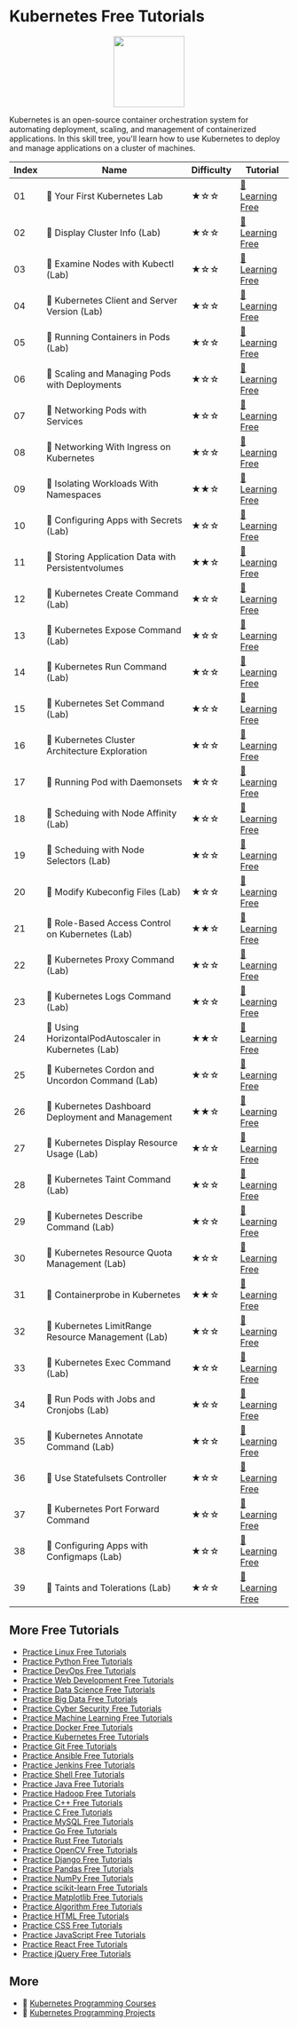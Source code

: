 # Kubernetes Free Tutorials

<div align="center">
<img width="128px" src="https://file.labex.io/path/RTAa3OE96ESn.png">
</div>

Kubernetes is an open-source container orchestration system for automating deployment, scaling, and management of containerized applications. In this skill tree, you'll learn how to use Kubernetes to deploy and manage applications on a cluster of machines.

|   Index | Name                                                | Difficulty   | Tutorial                                                                                                       |
|---------|-----------------------------------------------------|--------------|----------------------------------------------------------------------------------------------------------------|
|      01 | 📖 Your First Kubernetes Lab                         | ★☆☆          | [🔗 Learning Free](https://labex.io/tutorials/kubernetes-your-first-kubernetes-lab-92733)                       |
|      02 | 📖 Display Cluster Info (Lab)                        | ★☆☆          | [🔗 Learning Free](https://labex.io/tutorials/kubernetes-display-cluster-info-lab-8426)                         |
|      03 | 📖 Examine Nodes with Kubectl (Lab)                  | ★☆☆          | [🔗 Learning Free](https://labex.io/tutorials/kubernetes-examine-nodes-with-kubectl-lab-9790)                   |
|      04 | 📖 Kubernetes Client and Server Version (Lab)        | ★☆☆          | [🔗 Learning Free](https://labex.io/tutorials/kubernetes-kubernetes-client-and-server-version-lab-9197)         |
|      05 | 📖 Running Containers in Pods (Lab)                  | ★☆☆          | [🔗 Learning Free](https://labex.io/tutorials/kubernetes-running-containers-in-pods-lab-14998)                  |
|      06 | 📖 Scaling and Managing Pods with Deployments        | ★☆☆          | [🔗 Learning Free](https://labex.io/tutorials/kubernetes-scaling-and-managing-pods-with-deployments-9675)       |
|      07 | 📖 Networking Pods with Services                     | ★☆☆          | [🔗 Learning Free](https://labex.io/tutorials/kubernetes-networking-pods-with-services-15815)                   |
|      08 | 📖 Networking With Ingress on Kubernetes             | ★☆☆          | [🔗 Learning Free](https://labex.io/tutorials/kubernetes-networking-with-ingress-on-kubernetes-9681)            |
|      09 | 📖 Isolating Workloads With Namespaces               | ★★☆          | [🔗 Learning Free](https://labex.io/tutorials/kubernetes-isolating-workloads-with-namespaces-9199)              |
|      10 | 📖 Configuring Apps with Secrets (Lab)               | ★☆☆          | [🔗 Learning Free](https://labex.io/tutorials/kubernetes-configuring-apps-with-secrets-lab-8448)                |
|      11 | 📖 Storing Application Data with Persistentvolumes   | ★★☆          | [🔗 Learning Free](https://labex.io/tutorials/kubernetes-storing-application-data-with-persistentvolumes-9685)  |
|      12 | 📖 Kubernetes Create Command (Lab)                   | ★☆☆          | [🔗 Learning Free](https://labex.io/tutorials/kubernetes-kubernetes-create-command-lab-8506)                    |
|      13 | 📖 Kubernetes Expose Command (Lab)                   | ★☆☆          | [🔗 Learning Free](https://labex.io/tutorials/kubernetes-kubernetes-expose-command-lab-8452)                    |
|      14 | 📖 Kubernetes Run Command (Lab)                      | ★☆☆          | [🔗 Learning Free](https://labex.io/tutorials/kubernetes-kubernetes-run-command-lab-8456)                       |
|      15 | 📖 Kubernetes Set Command (Lab)                      | ★☆☆          | [🔗 Learning Free](https://labex.io/tutorials/kubernetes-kubernetes-set-command-lab-8424)                       |
|      16 | 📖 Kubernetes Cluster Architecture Exploration       | ★☆☆          | [🔗 Learning Free](https://labex.io/tutorials/kubernetes-kubernetes-cluster-architecture-exploration-8450)      |
|      17 | 📖 Running Pod with Daemonsets                       | ★☆☆          | [🔗 Learning Free](https://labex.io/tutorials/kubernetes-running-pod-with-daemonsets-8454)                      |
|      18 | 📖 Scheduing with Node Affinity (Lab)                | ★☆☆          | [🔗 Learning Free](https://labex.io/tutorials/kubernetes-scheduing-with-node-affinity-lab-18468)                |
|      19 | 📖 Scheduing with Node Selectors (Lab)               | ★☆☆          | [🔗 Learning Free](https://labex.io/tutorials/kubernetes-scheduing-with-node-selectors-lab-15001)               |
|      20 | 📖 Modify Kubeconfig Files (Lab)                     | ★☆☆          | [🔗 Learning Free](https://labex.io/tutorials/kubernetes-modify-kubeconfig-files-lab-11297)                     |
|      21 | 📖 Role-Based Access Control on Kubernetes (Lab)     | ★★☆          | [🔗 Learning Free](https://labex.io/tutorials/kubernetes-role-based-access-control-on-kubernetes-lab-9203)      |
|      22 | 📖 Kubernetes Proxy Command (Lab)                    | ★☆☆          | [🔗 Learning Free](https://labex.io/tutorials/kubernetes-kubernetes-proxy-command-lab-8097)                     |
|      23 | 📖 Kubernetes Logs Command (Lab)                     | ★☆☆          | [🔗 Learning Free](https://labex.io/tutorials/kubernetes-kubernetes-logs-command-lab-8099)                      |
|      24 | 📖 Using HorizontalPodAutoscaler in Kubernetes (Lab) | ★★☆          | [🔗 Learning Free](https://labex.io/tutorials/kubernetes-using-horizontalpodautoscaler-in-kubernetes-lab-34031) |
|      25 | 📖 Kubernetes Cordon and Uncordon Command (Lab)      | ★☆☆          | [🔗 Learning Free](https://labex.io/tutorials/kubernetes-kubernetes-cordon-and-uncordon-command-lab-9664)       |
|      26 | 📖 Kubernetes Dashboard Deployment and Management    | ★★☆          | [🔗 Learning Free](https://labex.io/tutorials/kubernetes-kubernetes-dashboard-deployment-and-management-15042)  |
|      27 | 📖 Kubernetes Display Resource Usage (Lab)           | ★☆☆          | [🔗 Learning Free](https://labex.io/tutorials/kubernetes-kubernetes-display-resource-usage-lab-11358)           |
|      28 | 📖 Kubernetes Taint Command (Lab)                    | ★☆☆          | [🔗 Learning Free](https://labex.io/tutorials/kubernetes-kubernetes-taint-command-lab-9195)                     |
|      29 | 📖 Kubernetes Describe Command (Lab)                 | ★☆☆          | [🔗 Learning Free](https://labex.io/tutorials/kubernetes-kubernetes-describe-command-lab-8101)                  |
|      30 | 📖 Kubernetes Resource Quota Management (Lab)        | ★☆☆          | [🔗 Learning Free](https://labex.io/tutorials/kubernetes-kubernetes-resource-quota-management-lab-15823)        |
|      31 | 📖 Containerprobe in Kubernetes                      | ★★☆          | [🔗 Learning Free](https://labex.io/tutorials/kubernetes-containerprobe-in-kubernetes-12263)                    |
|      32 | 📖 Kubernetes LimitRange Resource Management (Lab)   | ★☆☆          | [🔗 Learning Free](https://labex.io/tutorials/kubernetes-kubernetes-limitrange-resource-management-lab-15819)   |
|      33 | 📖 Kubernetes Exec Command (Lab)                     | ★☆☆          | [🔗 Learning Free](https://labex.io/tutorials/kubernetes-kubernetes-exec-command-lab-8502)                      |
|      34 | 📖 Run Pods with Jobs and Cronjobs (Lab)             | ★☆☆          | [🔗 Learning Free](https://labex.io/tutorials/kubernetes-run-pods-with-jobs-and-cronjobs-lab-11300)             |
|      35 | 📖 Kubernetes Annotate Command (Lab)                 | ★☆☆          | [🔗 Learning Free](https://labex.io/tutorials/kubernetes-kubernetes-annotate-command-lab-9679)                  |
|      36 | 📖 Use Statefulsets Controller                       | ★☆☆          | [🔗 Learning Free](https://labex.io/tutorials/kubernetes-use-statefulsets-controller-9205)                      |
|      37 | 📖 Kubernetes Port Forward Command                   | ★☆☆          | [🔗 Learning Free](https://labex.io/tutorials/kubernetes-kubernetes-port-forward-command-18494)                 |
|      38 | 📖 Configuring Apps with Configmaps (Lab)            | ★☆☆          | [🔗 Learning Free](https://labex.io/tutorials/kubernetes-configuring-apps-with-configmaps-lab-9689)             |
|      39 | 📖 Taints and Tolerations (Lab)                      | ★☆☆          | [🔗 Learning Free](https://labex.io/tutorials/kubernetes-taints-and-tolerations-lab-34029)                      |

## More Free Tutorials

- [Practice Linux Free Tutorials](https://github.com/labex-labs/linux-free-tutorials)
- [Practice Python Free Tutorials](https://github.com/labex-labs/python-free-tutorials)
- [Practice DevOps Free Tutorials](https://github.com/labex-labs/devops-free-tutorials)
- [Practice Web Development Free Tutorials](https://github.com/labex-labs/web-development-free-tutorials)
- [Practice Data Science Free Tutorials](https://github.com/labex-labs/data-science-free-tutorials)
- [Practice Big Data Free Tutorials](https://github.com/labex-labs/bigdata-free-tutorials)
- [Practice Cyber Security Free Tutorials](https://github.com/labex-labs/cysec-free-tutorials)
- [Practice Machine Learning Free Tutorials](https://github.com/labex-labs/ml-free-tutorials)
- [Practice Docker Free Tutorials](https://github.com/labex-labs/docker-free-tutorials)
- [Practice Kubernetes Free Tutorials](https://github.com/labex-labs/kubernetes-free-tutorials)
- [Practice Git Free Tutorials](https://github.com/labex-labs/git-free-tutorials)
- [Practice Ansible Free Tutorials](https://github.com/labex-labs/ansible-free-tutorials)
- [Practice Jenkins Free Tutorials](https://github.com/labex-labs/jenkins-free-tutorials)
- [Practice Shell Free Tutorials](https://github.com/labex-labs/shell-free-tutorials)
- [Practice Java Free Tutorials](https://github.com/labex-labs/java-free-tutorials)
- [Practice Hadoop Free Tutorials](https://github.com/labex-labs/hadoop-free-tutorials)
- [Practice C++ Free Tutorials](https://github.com/labex-labs/cpp-free-tutorials)
- [Practice C Free Tutorials](https://github.com/labex-labs/c-free-tutorials)
- [Practice MySQL Free Tutorials](https://github.com/labex-labs/mysql-free-tutorials)
- [Practice Go Free Tutorials](https://github.com/labex-labs/go-free-tutorials)
- [Practice Rust Free Tutorials](https://github.com/labex-labs/rust-free-tutorials)
- [Practice OpenCV Free Tutorials](https://github.com/labex-labs/opencv-free-tutorials)
- [Practice Django Free Tutorials](https://github.com/labex-labs/django-free-tutorials)
- [Practice Pandas Free Tutorials](https://github.com/labex-labs/pandas-free-tutorials)
- [Practice NumPy Free Tutorials](https://github.com/labex-labs/numpy-free-tutorials)
- [Practice scikit-learn Free Tutorials](https://github.com/labex-labs/sklearn-free-tutorials)
- [Practice Matplotlib Free Tutorials](https://github.com/labex-labs/matplotlib-free-tutorials)
- [Practice Algorithm Free Tutorials](https://github.com/labex-labs/algorithm-free-tutorials)
- [Practice HTML Free Tutorials](https://github.com/labex-labs/html-free-tutorials)
- [Practice CSS Free Tutorials](https://github.com/labex-labs/css-free-tutorials)
- [Practice JavaScript Free Tutorials](https://github.com/labex-labs/javascript-free-tutorials)
- [Practice React Free Tutorials](https://github.com/labex-labs/react-free-tutorials)
- [Practice jQuery Free Tutorials](https://github.com/labex-labs/jquery-free-tutorials)


## More

- 🔗 [Kubernetes Programming Courses](https://github.com/labex-labs/awesome-programming-courses)
- 🔗 [Kubernetes Programming Projects](https://github.com/labex-labs/awesome-programming-projects)

